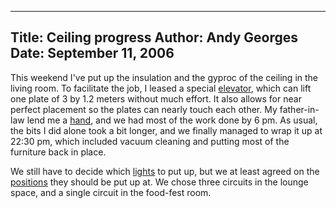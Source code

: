 -----
Title:  Ceiling progress
Author: Andy Georges
Date: September 11, 2006
----







This weekend I've put up the insulation and the gyproc of the ceiling in
the living room. To facilitate the job, I leased a special
[elevator](http://www.flickr.com/photos/itkovian/240282769/in/photostream/),
which can lift one plate of 3 by 1.2 meters without much effort. It also
allows for near perfect placement so the plates can nearly touch each
other. My father-in-law lend me a
[hand](http://www.flickr.com/photos/itkovian/240283436/in/photostream/),
and we had most of the work done by 6 pm. As usual, the bits I did alone
took a bit longer, and we finally managed to wrap it up at 22:30 pm,
which included vacuum cleaning and putting most of the furniture back in
place.


We still have to decide which [lights](http://www.wever-ducre.be/) to
put up, but we at least agreed on the
[positions](http://www.flickr.com/photos/itkovian/240309657/) they
should be put up at. We chose three circuits in the lounge space, and a
single circuit in the food-fest room.




